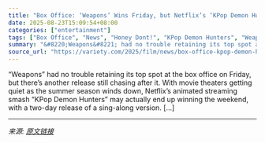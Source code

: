 ```yaml
---
title: "Box Office: ‘Weapons’ Wins Friday, but Netflix’s ‘KPop Demon Hunters’ Sing-Along Could Give the Streamer Its First-Ever No. 1 Opening"
date: 2025-08-23T15:09:54+08:00
categories: ["entertainment"]
tags: ["Box Office", "News", "Honey Dont!", "KPop Demon Hunters", "Weapons"]
summary: "&#8220;Weapons&#8221; had no trouble retaining its top spot at the box office on Friday, but there&#8217;s another release still chasing after it. With movie theaters getting quiet as the summer seaso"
source_url: "https://variety.com/2025/film/news/box-office-kpop-demon-hunters-beat-weapons-1236496448/"
---
```


&#8220;Weapons&#8221; had no trouble retaining its top spot at the box office on Friday, but there&#8217;s another release still chasing after it. With movie theaters getting quiet as the summer season winds down, Netflix&#8217;s animated streaming smash &#8220;KPop Demon Hunters&#8221; may actually end up winning the weekend, with a two-day release of a sing-along version. [&#8230;]

---

*来源: [原文链接](https://variety.com/2025/film/news/box-office-kpop-demon-hunters-beat-weapons-1236496448/)*
